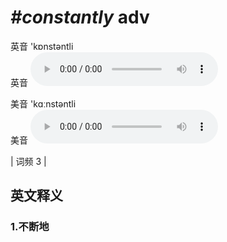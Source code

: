 # ***\#constantly*** adv
英音 'kɒnstəntli  
英音
<audio src="./media/constantly1.aac" controls="controls"></audio>

美音 'kɑːnstəntli  
美音
<audio src="./media/constantly.aac" controls="controls"></audio>



| 词频 3 |  

英文释义
---
### 1.**不断地**  


